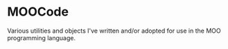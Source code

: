 # MOOCode
Various utilities and objects I've written and/or adopted for use in the MOO programming language.
